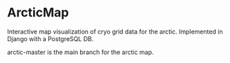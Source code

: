 # ArcticMap
Interactive map visualization of cryo grid data for the arctic. Implemented in Django with a PostgreSQL DB.

arctic-master is the main branch for the arctic map.